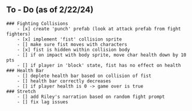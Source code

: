 ## To - Do (as of 2/22/24)
    ### Fighting Collisions
        - [x] create 'punch' prefab (look at attack prefab from fight fighters)
        - [x] implement 'fist' collision sprite
        - [] make sure fist moves with characters
        - [x] fist is hidden within collision body
        - [] if on impact with body sprite, move char health down by 10 pts
        - [] if player in 'block' state, fist has no effect on health
    ### Health Bar
        - [] deplete health bar based on collision of fist
        - [] health bar correctly decreases
        - [] if player health is 0 -> game over is true
    ### Stretch 
        - [] add Riley's narration based on random fight prompt
        - [] fix lag issues

